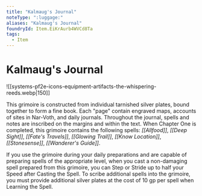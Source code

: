 ```yaml
---
title: "Kalmaug's Journal"
noteType: ":luggage:"
aliases: "Kalmaug's Journal"
foundryId: Item.EiKrAurb4WVCd8Ta
tags:
  - Item
---
```


# Kalmaug's Journal
![[systems-pf2e-icons-equipment-artifacts-the-whispering-reeds.webp|150]]

This grimoire is constructed from individual tarnished silver plates, bound together to form a fine book. Each "page" contain engraved maps, accounts of sites in Nar-Voth, and daily journals. Throughout the journal, spells and notes are inscribed on the margins and within the text. When Chapter One is completed, this grimoire contains the following spells: _[[Allfood]]_, _[[Deep Sight]]_, _[[Fate's Travels]]_, _[[Glowing Trail]]_, _[[Know Location]]_, _[[Stonesense]]_, _[[Wanderer's Guide]]_.

If you use the grimoire during your daily preparations and are capable of preparing spells of the appropriate level, when you cast a non-damaging spell prepared from this grimoire, you can Step or Stride up to half your Speed after Casting the Spell. To scribe additional spells into the grimoire, you must provide additional silver plates at the cost of 10 gp per spell when Learning the Spell.

